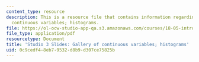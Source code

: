 ```yaml
---
content_type: resource
description: This is a resource file that contains information regarding gallery of
  continuous variables; histograms.
file: https://ol-ocw-studio-app-qa.s3.amazonaws.com/courses/18-05-introduction-to-probability-and-statistics-spring-2014/0c9cedf48eb79532d8b9d307ce75825b_MIT18_05S14_studio3_slides.pdf
file_type: application/pdf
resourcetype: Document
title: 'Studio 3 Slides: Gallery of continuous variables; histograms'
uid: 0c9cedf4-8eb7-9532-d8b9-d307ce75825b
---
```


